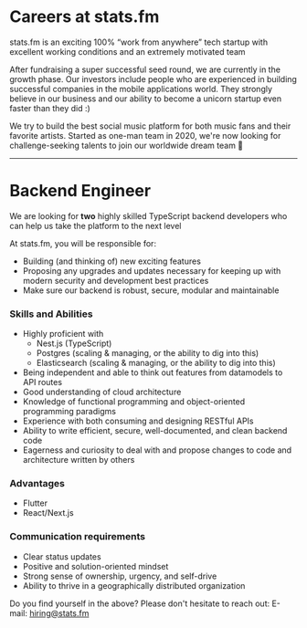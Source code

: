 # Careers at stats.fm

stats.fm is an exciting 100% “work from anywhere” tech startup with excellent working conditions and an extremely motivated team

After fundraising a super successful seed round, we are currently in the growth phase. Our investors include people who are experienced in building successful companies in the mobile applications world. They strongly believe in our business and our ability to become a unicorn startup even faster than they did :)

We try to build the best social music platform for both music fans and their favorite artists. Started as one-man team in 2020, we're now looking for challenge-seeking talents to join our worldwide dream team 🚀

---

# Backend Engineer

We are looking for **two** highly skilled TypeScript backend developers who can help us take the platform to the next level

At stats.fm, you will be responsible for:
* Building (and thinking of) new exciting features
* Proposing any upgrades and updates necessary for keeping up with modern security and development best practices
* Make sure our backend is robust, secure, modular and maintainable

### Skills and Abilities

* Highly proficient with
  + Nest.js (TypeScript)
  + Postgres (scaling & managing, or the ability to dig into this)
  + Elasticsearch (scaling & managing, or the ability to dig into this)
* Being independent and able to think out features from datamodels to API routes
* Good understanding of cloud architecture
* Knowledge of functional programming and object-oriented programming paradigms
* Experience with both consuming and designing RESTful APIs
* Ability to write efficient, secure, well-documented, and clean backend code
* Eagerness and curiosity to deal with and propose changes to code and architecture written by others

### Advantages

* Flutter
* React/Next.js

### Communication requirements

* Clear status updates
* Positive and solution-oriented mindset
* Strong sense of ownership, urgency, and self-drive
* Ability to thrive in a geographically distributed organization

Do you find yourself in the above? Please don't hesitate to reach out:
E-mail: hiring@stats.fm

